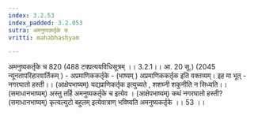 ```yaml
---
index: 3.2.53
index_padded: 3.2.053
sutra: अमनुष्यकर्तृके च
vritti: mahabhashyam

---
```

 अमनुष्यकर्तृके च 820 (488 टक्प्रत्ययविधिसूत्रम् ।। 3.2.1।। आ. 20 सू.) (2045 न्यूनतापरिहारवार्तिकम् ) - अप्रमाणिककर्तृके - (भाष्यम् ) अप्रमाणिककर्तृक इति वक्तव्यम्। इह मा भूत् - नगरघातो हस्ती।। (आक्षेपभाष्यम्) यद्यप्राणिकर्तृक इत्युच्यते , शशघ्नी शकुनीति न सिध्यति।। (समाधानभाष्यम्) अस्तु तर्हि अमनुष्यकर्तृके च इत्येव । (आक्षेपभाष्यम्) कथं नगरघातो हस्ती? (समाधानभाष्यम्) कृत्यल्युटो बहुलम् इत्येवात्राण् भविष्यति अमनुष्यकर्तृके ।। 53 ।। 